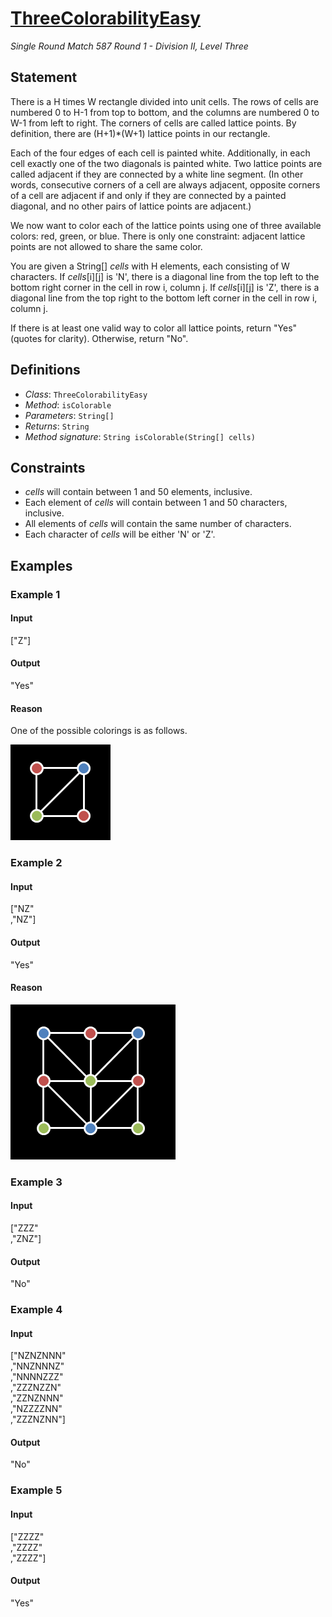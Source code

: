 # [ThreeColorabilityEasy](http://community.topcoder.com/tc?module=ProblemDetail&rd=15699&pm=12699)
*Single Round Match 587 Round 1 - Division II, Level Three*

## Statement
There is a H times W rectangle divided into unit cells.
The rows of cells are numbered 0 to H-1 from top to bottom, and the columns are numbered 0 to W-1 from left to right.
The corners of cells are called lattice points.
By definition, there are (H+1)*(W+1) lattice points in our rectangle.

Each of the four edges of each cell is painted white.
Additionally, in each cell exactly one of the two diagonals is painted white.
Two lattice points are called adjacent if they are connected by a white line segment.
(In other words, consecutive corners of a cell are always adjacent, opposite corners of a cell are adjacent if and only if they are connected by a painted diagonal, and no other pairs of lattice points are adjacent.)

We now want to color each of the lattice points using one of three available colors: red, green, or blue.
There is only one constraint: adjacent lattice points are not allowed to share the same color.

You are given a String[] *cells* with H elements, each consisting of W characters.
If *cells*[i][j] is 'N', there is a diagonal line from the top left to the bottom right corner in the cell in row i, column j.
If *cells*[i][j] is 'Z', there is a diagonal line from the top right to the bottom left corner in the cell in row i, column j.

If there is at least one valid way to color all lattice points, return "Yes" (quotes for clarity).
Otherwise, return "No".

## Definitions
- *Class*: `ThreeColorabilityEasy`
- *Method*: `isColorable`
- *Parameters*: `String[]`
- *Returns*: `String`
- *Method signature*: `String isColorable(String[] cells)`

## Constraints
- *cells* will contain between 1 and 50 elements, inclusive.
- Each element of *cells* will contain between 1 and 50 characters, inclusive.
- All elements of *cells* will contain the same number of characters.
- Each character of *cells* will be either 'N' or 'Z'.

## Examples
### Example 1
#### Input
<c>["Z"]</c>
#### Output
<c>"Yes"</c>
#### Reason
One of the possible colorings is as follows.

![image](images/cole1.png)

### Example 2
#### Input
<c>["NZ"<br />,"NZ"]</c>
#### Output
<c>"Yes"</c>
#### Reason
![image](images/cole2.png)

### Example 3
#### Input
<c>["ZZZ"<br />,"ZNZ"]</c>
#### Output
<c>"No"</c>
### Example 4
#### Input
<c>["NZNZNNN"<br />,"NNZNNNZ"<br />,"NNNNZZZ"<br />,"ZZZNZZN"<br />,"ZZNZNNN"<br />,"NZZZZNN"<br />,"ZZZNZNN"]</c>
#### Output
<c>"No"</c>
### Example 5
#### Input
<c>["ZZZZ"<br />,"ZZZZ"<br />,"ZZZZ"]</c>
#### Output
<c>"Yes"</c>

